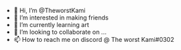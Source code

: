 - 👋 Hi, I’m @TheworstKami
- 👀 I’m interested in making friends
- 🌱 I’m currently learning art
- 💞️ I’m looking to collaborate on ...
- 📫 How to reach me on discord @ The worst Kami#0302

<!---
TheworstKami/TheworstKami is a ✨ special ✨ repository because its `README.md` (this file) appears on your GitHub profile.
You can click the Preview link to take a look at your changes.
--->
